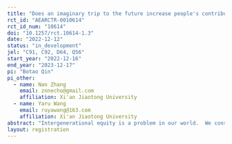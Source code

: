 ```yaml
---
title: "Does an imaginary trip to the future increase people's contribution to climate change mitigation?"
rct_id: "AEARCTR-0010614"
rct_id_num: "10614"
doi: "10.1257/rct.10614-1.3"
date: "2022-12-12"
status: "in_development"
jel: "C91, C92, D64, Q56"
start_year: "2022-12-16"
end_year: "2023-12-17"
pi: "Botao Qin"
pi_other:
  - name: Nan Zhang
    email: znnecho@gmail.com
    affiliation: Xi'an Jiaotong University
  - name: Yaru Wang
    email: ruyawang@163.com
    affiliation: Xi'an Jiaotong University
abstract: "Intergenerational equity is a problem in our world.  We consume too many resources today and the current way of living is not sustainable. How to help people avoid short-sightedness and increase their concern for the future? Some scholars use future design to find mechanisms to make people care about long-run problems.  We study how the imaginary trip to the future as a mechanism will affect people's attitudes toward future generations. Using an imaginary trip to the future, we measure if it affects people's discount rate and also people's contribution to climate change mitigation. "
layout: registration
---
```


